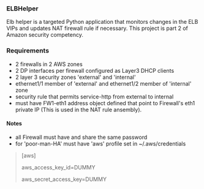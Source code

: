 ### ELBHelper

Elb helper is a targeted Python application that monitors changes in the ELB VIPs and updates NAT firewall rule 
if necessary.
This project is part 2 of Amazon security competency.

### Requirements

- 2 firewalls in 2 AWS zones
- 2 DP interfaces per firewall configured as Layer3 DHCP clients
- 2 layer 3 security zones 'external' and 'internal'
- ethernet1/1 member of 'external' and ethernet1/2 member of 'internal' zone
- security rule that permits service-http from external to internal
- must have FW1-eth1 address object defined that point to Firewall's eth1 private IP (This is used in the NAT rule ansembly).

#### Notes

- all Firewall must have and share the same password
- for 'poor-man-HA' must have 'aws' profile set in ~/.aws/credentials

>    [aws]
>
>    aws_access_key_id=DUMMY
>    
>    aws_secret_access_key=DUMMY
